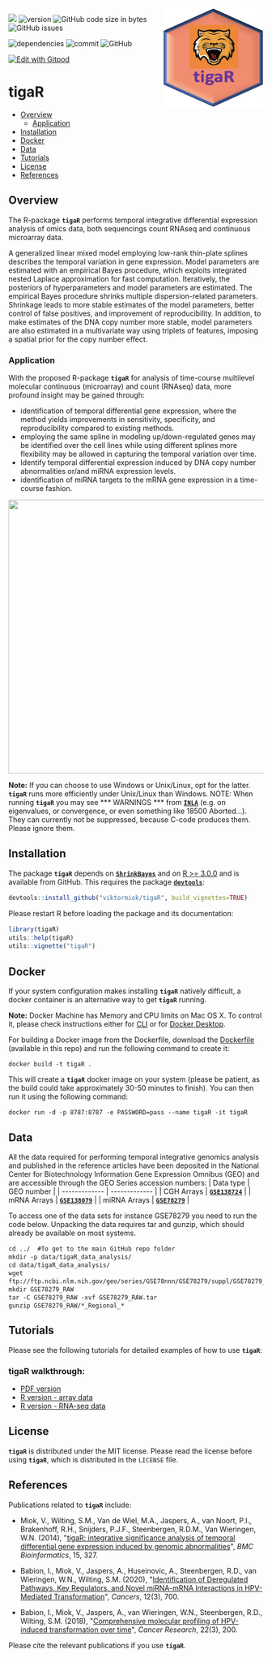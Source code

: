 <img src="https://github.com/viktormiok/viktormiok.me/blob/main/software/tigar.png" align="right" height="200" width="200">

![](https://img.shields.io/badge/language-R-orange.svg) ![version](https://img.shields.io/badge/GiHub_version-1.1.0-519dd9) ![GitHub code size in bytes](https://img.shields.io/github/languages/code-size/viktormiok/tigaR) ![GitHub issues](https://img.shields.io/github/issues/viktormiok/tigaR)

![dependencies](https://img.shields.io/badge/dependencies-up%20to%20date-orange)  	![commit](https://img.shields.io/github/last-commit/viktormiok/tigaR) ![GitHub](https://img.shields.io/github/license/viktormiok/tigaR)

[![Edit with Gitpod](https://gitpod.io/button/open-in-gitpod.svg)](https://gitpod.io/#https://github.com/viktormiok/tigaR) 



# tigaR

- [Overview](#overview)
  * [Application](#application)
- [Installation](#installation)
- [Docker](#docker)
- [Data](#data)
- [Tutorials](#tutorials)
- [License](#license)
- [References](#references)

## Overview

The R-package __`tigaR`__ performs temporal integrative differential expression analysis of omics data, both sequencings count RNAseq and continuous microarray data.

A generalized linear mixed model employing low-rank thin-plate splines describes the temporal variation in gene expression. Model parameters are estimated with an empirical Bayes procedure, which exploits integrated nested Laplace approximation for fast computation. Iteratively, the posteriors of hyperparameters and model parameters are estimated. The empirical Bayes procedure shrinks multiple dispersion-related parameters. Shrinkage leads to more stable estimates of the model parameters, better control of false positives, and improvement of reproducibility. In addition, to make estimates of the DNA copy number more stable, model parameters are also estimated in a multivariate way using triplets of features, imposing a spatial prior for the copy number effect.

### Application

With the proposed R-package __`tigaR`__ for analysis of time-course multilevel molecular continuous (microarray) and count (RNAseq) data, more profound insight may be gained through:
 - identification of temporal differential gene expression, where the method yields improvements in sensitivity, specificity, and reproducibility compared to existing methods.
 - employing the same spline in modeling up/down-regulated genes may be identified over the cell lines while using different splines more flexibility may be allowed in capturing the temporal variation over time.
 - Identify temporal differential expression induced by DNA copy number abnormalities or/and miRNA expression levels.
 - identification of miRNA targets to the mRNA gene expression in a time-course fashion.
 
<img src="https://user-images.githubusercontent.com/22052679/148564343-38e60761-cb5e-4e1d-966a-77e541a7d1e1.png" align="top" height="540" width="600">


**Note:** If you can choose to use Windows or Unix/Linux, opt for the latter. __`tigaR`__ runs more efficiently under Unix/Linux than Windows. NOTE:  When running __`tigaR`__ you may see *** WARNINGS ***  from [__`INLA`__](https://www.r-inla.org/) (e.g. on eigenvalues, or convergence, or even something like 18500 Aborted...). They can currently not be suppressed, because C-code produces them. Please ignore them. 

## Installation

The package __`tigaR`__ depends on [__`ShrinkBayes`__](https://github.com/markvdwiel/ShrinkBayes) and on [R >= 3.0.0](https://cran.r-project.org/) and is available from GitHub. This requires the package [__`devtools`__](https://cran.r-project.org/web/packages/devtools/index.html):

``` r
devtools::install_github("viktormiok/tigaR", build_vignettes=TRUE)
```

Please restart R before loading the package and its documentation:

``` r
library(tigaR)
utils::help(tigaR)
utils::vignette("tigaR")
```

## Docker

If your system configuration makes installing __`tigaR`__ natively difficult, a docker container is an alternative way to get __`tigaR`__ running.

**Note:** Docker Machine has Memory and CPU limits on Mac OS X. To control it, please check instructions either for [CLI](https://stackoverflow.com/questions/32834082/how-to-increase-docker-machine-memory-mac/32834453#32834453) or for [Docker Desktop](https://docs.docker.com/docker-for-mac/#advanced).

For building a Docker image from the Dockerfile, download the [Dockerfile](https://github.com/viktormiok/tigaR/blob/main/Dockerf) (available in this repo) and run the following command to create it:
```
docker build -t tigaR .
```
This will create a __`tigaR`__ docker image on your system (please be patient, as the build could take approximately 30-50 minutes to finish).
You can then run it using the following command:
```
docker run -d -p 8787:8787 -e PASSWORD=pass --name tigaR -it tigaR
```

## Data
All the data required for performing temporal integrative genomics analysis and published in the reference articles have been deposited in the National Center for Biotechnology Information Gene Expression Omnibus (GEO) and are accessible through the GEO Series accession numbers:
| Data type     | GEO number |
| ------------- | ------------- |
| CGH Arrays  | [__`GSE138724`__](https://www.ncbi.nlm.nih.gov/geo/query/acc.cgi?acc=GSM4117045)  |
| mRNA Arrays  | [__`GSE138079`__](https://www.ncbi.nlm.nih.gov/geo/query/acc.cgi?acc=GSE138079)  |
| miRNA Arrays  | [__`GSE78279`__](https://www.ncbi.nlm.nih.gov/geo/query/acc.cgi?acc=GSE78279)  |

To access one of the data sets for instance GSE78279 you need to run the code below. Unpacking the data requires tar and gunzip, which should already be available on most systems.

```
cd ../  #To get to the main GitHub repo folder
mkdir -p data/tigaR_data_analysis/
cd data/tigaR_data_analysis/
wget ftp://ftp.ncbi.nlm.nih.gov/geo/series/GSE78nnn/GSE78279/suppl/GSE78279_RAW.tar
mkdir GSE78279_RAW
tar -C GSE78279_RAW -xvf GSE78279_RAW.tar
gunzip GSE78279_RAW/*_Regional_*
```

## Tutorials

Please see the following tutorials for detailed examples of how to use __`tigaR`__: 

### tigaR walkthrough:
* [PDF version](https://github.com/viktormiok/tigaR/blob/main/vignettes/tigaR%20vignette/tigaRvignette.pdf)
* [R version - array data](https://github.com/viktormiok/tigaR/blob/main/vignettes/tigaRarray_analysis.R)
* [R version - RNA-seq data](https://github.com/viktormiok/tigaR/blob/main/vignettes/tigaRseq_analysis.R)


## License

__`tigaR`__ is distributed under the MIT license. Please read the license before using __`tigaR`__, which is distributed in the `LICENSE` file.

## References

Publications related to __`tigaR`__ include:

- Miok, V., Wilting, S.M., Van de Wiel, M.A., Jaspers, A., van Noort, P.I., Brakenhoff, R.H., Snijders, P.J.F., Steenbergen, R.D.M., Van Wieringen, W.N. (2014), "[tigaR: integrative significance analysis of temporal differential gene expression induced by genomic abnormalities](https://doi.org/10.1186/1471-2105-15-327)", *BMC Bioinformatics*, 15, 327.

- Babion, I., Miok, V., Jaspers, A., Huseinovic, A., Steenbergen, R.D., van Wieringen, W.N., Wilting, S.M. (2020), "[Identification of Deregulated Pathways, Key Regulators, and Novel miRNA-mRNA Interactions in HPV-Mediated Transformation](https://doi.org/10.3390/cancers12030700)", *Cancers*, 12(3), 700.

- Babion, I., Miok, V., Jaspers, A., van Wieringen, W.N., Steenbergen, R.D., Wilting, S.M. (2018), "[Comprehensive molecular profiling of HPV-induced transformation over time](https://cancerres.aacrjournals.org/content/78/13_Supplement/5059.short)", *Cancer Research*, 22(3), 200. 


Please cite the relevant publications if you use __`tigaR`__.


